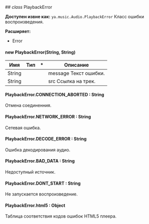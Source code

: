 ##<a name="PlaybackError"></a> *class* PlaybackError

**Доступен извне как:** `ya.music.Audio.PlaybackError`
Класс ошибки воспроизведения.

**Расширяет:**

  - Error

#### new PlaybackError(String, String)

| Имя | Тип | * | Описание |
| --- | --- | --- | --- |
| String |  |  | message Текст ошибки. |
| String |  |  | src Ссылка на трек. |

#### PlaybackError.CONNECTION_ABORTED : String

Отмена соединенния.

#### PlaybackError.NETWORK_ERROR : String

Сетевая ошибка.

#### PlaybackError.DECODE_ERROR : String

Ошибка декодирования аудио.

#### PlaybackError.BAD_DATA : String

Недоступный источник.

#### PlaybackError.DONT_START : String

Не запускается воспроизведение.

#### PlaybackError.html5 : Object

Таблица соответствия кодов ошибок HTML5 плеера.

